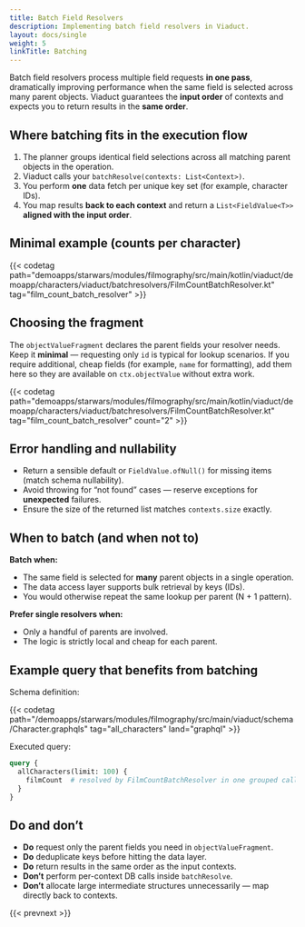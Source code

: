 ```yaml
---
title: Batch Field Resolvers
description: Implementing batch field resolvers in Viaduct.
layout: docs/single
weight: 5
linkTitle: Batching
---
```


Batch field resolvers process multiple field requests **in one pass**, dramatically improving performance when the same
field is selected across many parent objects. Viaduct guarantees the **input order** of contexts and expects you to
return results in the **same order**.

## Where batching fits in the execution flow

1. The planner groups identical field selections across all matching parent objects in the operation.
2. Viaduct calls your `batchResolve(contexts: List<Context>)`.
3. You perform **one** data fetch per unique key set (for example, character IDs).
4. You map results **back to each context** and return a `List<FieldValue<T>>` **aligned with the input order**.

## Minimal example (counts per character)

{{< codetag path="demoapps/starwars/modules/filmography/src/main/kotlin/viaduct/demoapp/characters/viaduct/batchresolvers/FilmCountBatchResolver.kt" tag="film_count_batch_resolver" >}}

## Choosing the fragment

The `objectValueFragment` declares the parent fields your resolver needs. Keep it **minimal** — requesting only `id`
is typical for lookup scenarios. If you require additional, cheap fields (for example, `name` for formatting), add them
here so they are available on `ctx.objectValue` without extra work.

{{< codetag path="demoapps/starwars/modules/filmography/src/main/kotlin/viaduct/demoapp/characters/viaduct/batchresolvers/FilmCountBatchResolver.kt" tag="film_count_batch_resolver" count="2" >}}

## Error handling and nullability

- Return a sensible default or `FieldValue.ofNull()` for missing items (match schema nullability).
- Avoid throwing for “not found” cases — reserve exceptions for **unexpected** failures.
- Ensure the size of the returned list matches `contexts.size` exactly.

## When to batch (and when not to)

**Batch when:**

- The same field is selected for **many** parent objects in a single operation.
- The data access layer supports bulk retrieval by keys (IDs).
- You would otherwise repeat the same lookup per parent (N + 1 pattern).

**Prefer single resolvers when:**

- Only a handful of parents are involved.
- The logic is strictly local and cheap for each parent.

## Example query that benefits from batching

Schema definition:

{{< codetag path="/demoapps/starwars/modules/filmography/src/main/viaduct/schema/Character.graphqls" tag="all_characters" land="graphql" >}}

Executed query:

```graphql
query {
  allCharacters(limit: 100) {
    filmCount  # resolved by FilmCountBatchResolver in one grouped call
  }
}
```

## Do and don’t

- **Do** request only the parent fields you need in `objectValueFragment`.
- **Do** deduplicate keys before hitting the data layer.
- **Do** return results in the same order as the input contexts.
- **Don’t** perform per-context DB calls inside `batchResolve`.
- **Don’t** allocate large intermediate structures unnecessarily — map directly back to contexts.

{{< prevnext >}}
